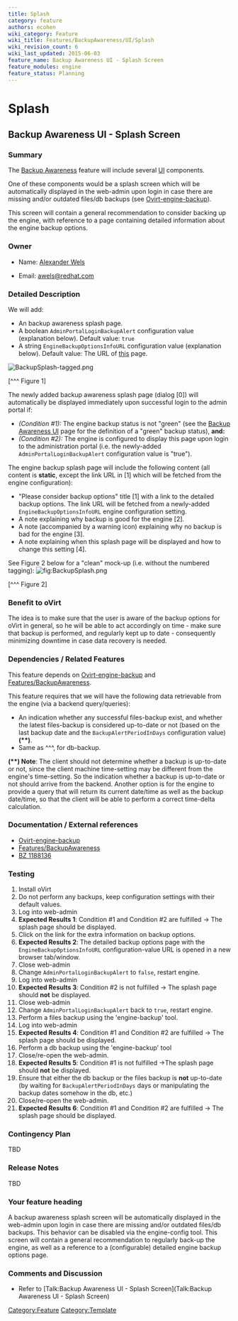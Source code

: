 ```yaml
---
title: Splash
category: feature
authors: ecohen
wiki_category: Feature
wiki_title: Features/BackupAwareness/UI/Splash
wiki_revision_count: 6
wiki_last_updated: 2015-06-03
feature_name: Backup Awareness UI - Splash Screen
feature_modules: engine
feature_status: Planning
---
```


# Splash

## Backup Awareness UI - Splash Screen

### Summary

The [Backup Awareness](Features/BackupAwareness) feature will include several [UI](Features/BackupAwareness/UI) components.

One of these components would be a splash screen which will be automatically displayed in the web-admin upon login in case there are missing and/or outdated files/db backups (see [Ovirt-engine-backup](Ovirt-engine-backup)).

This screen will contain a general recommendation to consider backing up the engine, with reference to a page containing detailed information about the engine backup options.

### Owner

*   Name: [ Alexander Wels](User:Awels)

<!-- -->

*   Email: awels@redhat.com

### Detailed Description

We will add:

*   An backup awareness splash page.
*   A boolean `AdminPortalLoginBackupAlert` configuration value (explanation below). Default value: `true`
*   A string `EngineBackupOptionsInfoURL` configuration value (explanation below). Default value: The URL of [this](Ovirt-engine-backup) page.

![](BackupSplash-tagged.png "BackupSplash-tagged.png")

[^^^ Figure 1]

The newly added backup awareness splash page (dialog [0]) will automatically be displayed immediately upon successful login to the admin portal if:

*   *(Condition #1):* The engine backup status is not "green" (see the [Backup Awareness UI](Features/BackupAwareness/UI) page for the definition of a "green" backup status), **and:**
*   *(Condition #2):* The engine is configured to display this page upon login to the administration portal (i.e. the newly-added `AdminPortalLoginBackupAlert` configuration value is "true").

The engine backup splash page will include the following content (all content is **static**, except the link URL in [1] which will be fetched from the engine configuration):

*   "Please consider backup options" title [1] with a link to the detailed backup options. The link URL will be fetched from a newly-added `EngineBackupOptionsInfoURL` engine configuration setting.
*   A note explaining why backup is good for the engine [2].
*   A note (accompanied by a warning icon) explaining why no backup is bad for the engine [3].
*   A note explaining when this splash page will be displayed and how to change this setting [4].

See Figure 2 below for a "clean" mock-up (i.e. without the numbered tagging): ![](BackupSplash.png "fig:BackupSplash.png")

[^^^ Figure 2]

### Benefit to oVirt

The idea is to make sure that the user is aware of the backup options for oVirt in general, so he will be able to act accordingly on time - make sure that backup is performed, and regularly kept up to date - consequently minimizing downtime in case data recovery is needed.

### Dependencies / Related Features

This feature depends on [Ovirt-engine-backup](Ovirt-engine-backup) and [Features/BackupAwareness](Features/BackupAwareness).

This feature requires that we will have the following data retrievable from the engine (via a backend query/queries):

*   An indication whether any successful files-backup exist, and whether the latest files-backup is considered up-to-date or not (based on the last backup date and the `BackupAlertPeriodInDays` configuration value)**(\*\*)**.
*   Same as ^^^, for db-backup.

**(\*\*) Note**: The client should not determine whether a backup is up-to-date or not, since the client machine time-setting may be different from the engine's time-setting. So the indication whether a backup is up-to-date or not should arrive from the backend. Another option is for the engine to provide a query that will return its current date/time as well as the backup date/time, so that the client will be able to perform a correct time-delta calculation.

### Documentation / External references

*   [Ovirt-engine-backup](Ovirt-engine-backup)
*   [Features/BackupAwareness](Features/BackupAwareness)
*   [BZ 1188136](https://bugzilla.redhat.com/show_bug.cgi?id=1188136)

### Testing

1.  Install oVirt
2.  Do not perform any backups, keep configuration settings with their default values.
3.  Log into web-admin
4.  **Expected Results 1**: Condition #1 and Condition #2 are fulfilled -> The splash page should be displayed.
5.  Click on the link for the extra information on backup options.
6.  **Expected Results 2**: The detailed backup options page with the `EngineBackupOptionsInfoURL` configuration-value URL is opened in a new browser tab/window.
7.  Close web-admin
8.  Change `AdminPortalLoginBackupAlert` to `false`, restart engine.
9.  Log into web-admin
10. **Expected Results 3**: Condition #2 is not fulfilled -> The splash page should **not** be displayed.
11. Close web-admin
12. Change `AdminPortalLoginBackupAlert` back to `true`, restart engine.
13. Perform a files backup using the 'engine-backup' tool.
14. Log into web-admin
15. **Expected Results 4**: Condition #1 and Condition #2 are fulfilled -> The splash page should be displayed.
16. Perform a db backup using the 'engine-backup' tool
17. Close/re-open the web-admin.
18. **Expected Results 5**: Condition #1 is not fulfilled ->The splash page should **not** be displayed.
19. Ensure that either the db backup or the files backup is **not** up-to-date (by waiting for `BackupAlertPeriodInDays` days or manipulating the backup dates somehow in the db, etc.)
20. Close/re-open the web-admin.
21. **Expected Results 6**: Condition #1 and Condition #2 are fulfilled -> The splash page should be displayed.

### Contingency Plan

TBD

### Release Notes

TBD

### Your feature heading

A backup awareness splash screen will be automatically displayed in the web-admin upon login in case there are missing and/or outdated files/db backups. This behavior can be disabled via the engine-config tool. This screen will contain a general recommendation to regularly back-up the engine, as well as a reference to a (configurable) detailed engine backup options page.

### Comments and Discussion

*   Refer to [Talk:Backup Awareness UI - Splash Screen](Talk:Backup Awareness UI - Splash Screen)

<Category:Feature> <Category:Template>
